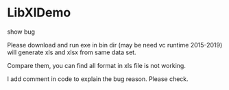# LibXlDemo
show bug

Please download and run exe in bin dir (may be need vc runtime 2015-2019) will generate xls and xlsx from same data set.

Compare them, you can find all format in xls file is not working.

I add comment in code to explain the bug reason. Please check.
